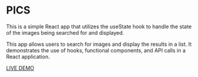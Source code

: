 # PICS

This is a simple React app that utilizes the useState hook to handle the state of the images being searched for and displayed.

This app allows users to search for images and display the results in a list. 
It demonstrates the use of hooks, functional components, and API calls in a React application.


[LIVE DEMO](https://kdmubt.csb.app/)
